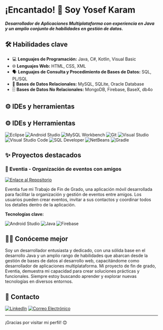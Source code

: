 # ¡Encantado! 👋 Soy Yosef Karam

***Desarrollador de Aplicaciones Multiplataforma con experiencia en Java y un amplio conjunto de habilidades en gestión de datos.***

## 🛠️ Habilidades clave

- 💻 **Lenguajes de Programación:** Java, C#, Kotlin, Visual Basic
- 🌐 **Lenguajes Web:** HTML, CSS, XML
- 🗣️ **Lenguajes de Consulta y Procedimiento de Bases de Datos:** SQL, PL/SQL
- 💾 **Bases de Datos Relacionales:** MySQL, SQLite, Oracle Database
- 🗄️ **Bases de Datos No Relacionales:** MongoDB, Firebase, BaseX, db4o

## ⚙️ IDEs y herramientas

## ⚙️ IDEs y Herramientas

![Eclipse](https://img.shields.io/badge/Eclipse-2C2255?style=for-the-badge&logo=eclipse&logoColor=white)
![Android Studio](https://img.shields.io/badge/Android%20Studio-3DDC84?style=for-the-badge&logo=android-studio&logoColor=white)
![MySQL Workbench](https://img.shields.io/badge/MySQL%20Workbench-00758F?style=for-the-badge&logo=mysql&logoColor=white)
![Git](https://img.shields.io/badge/Git-F05032?style=for-the-badge&logo=git&logoColor=white)
![Visual Studio](https://img.shields.io/badge/Visual%20Studio-5C2D91?style=for-the-badge&logo=visual-studio&logoColor=white)
![Visual Studio Code](https://img.shields.io/badge/Visual%20Studio%20Code-007ACC?style=for-the-badge&logo=visual-studio-code&logoColor=white)
![SQL Developer](https://img.shields.io/badge/SQL%20Developer-E38C00?style=for-the-badge&logo=oracle&logoColor=white)
![NetBeans](https://img.shields.io/badge/NetBeans-0A7BCC?style=for-the-badge&logo=apache-netbeans&logoColor=white)
![Gradle](https://img.shields.io/badge/Gradle-02303A?style=for-the-badge&logo=gradle&logoColor=white)


## ✨ Proyectos destacados

### 📱 Eventia - Organización de eventos con amigos
[![Enlace al Repositorio](https://img.shields.io/badge/GitHub-Ver%20Repositorio-informational?style=for-the-badge&logo=github)](https://github.com/Diroween/Eventia)

Eventia fue mi Trabajo de Fin de Grado, una aplicación móvil desarrollada para facilitar la organización y gestión de eventos entre amigos. Los usuarios pueden crear eventos, invitar a sus contactos y coordinar todos los detalles dentro de la aplicación.

**Tecnologías clave:**

![Android Studio](https://img.shields.io/badge/Android%20Studio-3DDC84?style=for-the-badge&logo=android-studio&logoColor=white) ![Java](https://img.shields.io/badge/Java-ED8B00?style=for-the-badge&logo=openjdk&logoColor=white) ![Firebase](https://img.shields.io/badge/Firebase-FFCA28?style=for-the-badge&logo=firebase&logoColor=white)

## 🧑‍💻 Conóceme mejor

Soy un desarrollador entusiasta y dedicado, con una sólida base en el desarrollo Java y un amplio rango de habilidades que abarcan desde la gestión de bases de datos al desarrollo web, capacitándome como desarrollador de aplicaciones multiplataforma. Mi proyecto de fin de grado, Eventia, demuestra mi capacidad para crear soluciones prácticas y funcionales. Siempre estoy buscando aprender y explorar nuevas tecnologías en diversos entornos.

## 📧 Contacto

[![LinkedIn](https://img.shields.io/badge/LinkedIn-0077B5?style=for-the-badge&logo=linkedin&logoColor=white)](www.linkedin.com/in/yosef-guillermo-karam-muller)
[![Correo Electrónico](https://img.shields.io/badge/Gmail-D14836?style=for-the-badge&logo=gmail&logoColor=white)](mailto:ruyoito@gmail.com)

---

¡Gracias por visitar mi perfil! 😊
